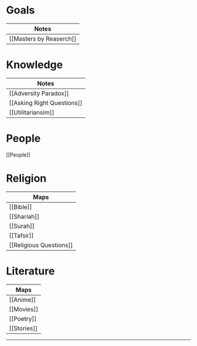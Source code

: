# Goals
| Notes                   |
| ----------------------- |
| [[Masters by Reaserch]] |



# Knowledge
| Notes                      |
| -------------------------- |
| [[Adversity Paradox]]      |
| [[Asking Right Questions]] |
| [[Utilitariansim]]         |

# People
[[People]]

# Religion
| Maps        |
| ----------- |
| [[Bible]]   |
| [[Shariah]] |
| [[Surah]]   |
| [[Tafsir]]  |
| [[Religious Questions]]            |

# Literature
| Maps        |
| ----------- |
| [[Anime]]   |
| [[Movies]]  |
| [[Poetry]]  |
| [[Stories]] |


---
